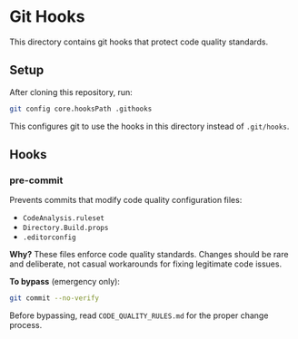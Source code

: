 # Git Hooks

This directory contains git hooks that protect code quality standards.

## Setup

After cloning this repository, run:

```bash
git config core.hooksPath .githooks
```

This configures git to use the hooks in this directory instead of `.git/hooks`.

## Hooks

### pre-commit

Prevents commits that modify code quality configuration files:
- `CodeAnalysis.ruleset`
- `Directory.Build.props`
- `.editorconfig`

**Why?** These files enforce code quality standards. Changes should be rare and deliberate, not casual workarounds for fixing legitimate code issues.

**To bypass** (emergency only):
```bash
git commit --no-verify
```

Before bypassing, read `CODE_QUALITY_RULES.md` for the proper change process.
